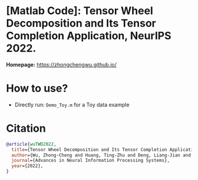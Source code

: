 # [Matlab Code]: Tensor Wheel Decomposition and Its Tensor Completion Application, NeurIPS 2022. 

**Homepage:** https://zhongchengwu.github.io/

# How to use?
- Directly run: ``Demo_Toy.m`` for a Toy data example

 
# Citation
```bibtex
@article{wuTWD2022,
  title={Tensor Wheel Decomposition and Its Tensor Completion Application}, 
  author={Wu, Zhong-Cheng and Huang, Ting-Zhu and Deng, Liang-Jian and Dou, Hong-Xia and Meng, Deyu}, 
  journal={Advances in Neural Information Processing Systems},
  year={2022},  
}
```
